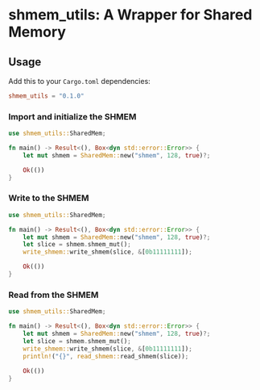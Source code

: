 # shmem_utils: A Wrapper for Shared Memory

## Usage

Add this to your `Cargo.toml` dependencies:

```toml
shmem_utils = "0.1.0"
```

### Import and initialize the SHMEM



```rust
use shmem_utils::SharedMem;

fn main() -> Result<(), Box<dyn std::error::Error>> {
    let mut shmem = SharedMem::new("shmem", 128, true)?;

    Ok(())
}
```

### Write to the SHMEM

```rust
use shmem_utils::SharedMem;

fn main() -> Result<(), Box<dyn std::error::Error>> {
    let mut shmem = SharedMem::new("shmem", 128, true)?;
    let slice = shmem.shmem_mut();
    write_shmem::write_shmem(slice, &[0b11111111]);

    Ok(())
}
```

### Read from the SHMEM

```rust
use shmem_utils::SharedMem;

fn main() -> Result<(), Box<dyn std::error::Error>> {
    let mut shmem = SharedMem::new("shmem", 128, true)?;
    let slice = shmem.shmem_mut();
    write_shmem::write_shmem(slice, &[0b11111111]);
    println!("{}", read_shmem::read_shmem(slice));
    
    Ok(())
}
```
